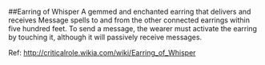 ##Earring of Whisper
A gemmed and enchanted earring that delivers and receives Message spells to and from the other connected earrings within five hundred feet. To send a message, the wearer must activate the earring by touching it, although it will passively receive messages.

Ref: http://criticalrole.wikia.com/wiki/Earring_of_Whisper
